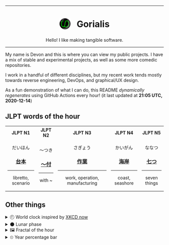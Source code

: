 ***

<h1 align="center">
<sub>
    <img src="readme/resources/avatar.png" height="36">
</sub>
&nbsp;
Gorialis
</h1>
<p align="center">
Hello! I like making tangible software.
</p>

***

My name is Devon and this is where you can view my public projects. I have a mix of stable and experimental projects, as well as some more comedic repositories.

I work in a handful of different disciplines, but my recent work tends mostly towards reverse engineering, DevOps, and graphical/UX design.

As a fun demonstration of what I can do, this README *dynamically regenerates* using GitHub Actions every hour! (it last updated at **21:05 UTC, 2020-12-14**)

<h2>JLPT words of the hour</h2>
<table>
    <tr>
        <th>JLPT N1</th>
        <th>JLPT N2</th>
        <th>JLPT N3</th>
        <th>JLPT N4</th>
        <th>JLPT N5</th>
    </tr>
    <tr>
        <td>
            <p align="center">だいほん</p>
            <h3 align="center"><b><a href="https://jisho.org/search/%E5%8F%B0%E6%9C%AC">台本</a></b></h3>
            <hr>
            <p align="center">libretto,<wbr> scenario</p>
        </td>
        <td>
            <p align="center">～つき</p>
            <h3 align="center"><b><a href="https://jisho.org/search/%EF%BD%9E%E4%BB%98">～付</a></b></h3>
            <hr>
            <p align="center">with ~</p>
        </td>
        <td>
            <p align="center">さぎょう</p>
            <h3 align="center"><b><a href="https://jisho.org/search/%E4%BD%9C%E6%A5%AD">作業</a></b></h3>
            <hr>
            <p align="center">work,<wbr> operation,<wbr> manufacturing</p>
        </td>
        <td>
            <p align="center">かいがん</p>
            <h3 align="center"><b><a href="https://jisho.org/search/%E6%B5%B7%E5%B2%B8">海岸</a></b></h3>
            <hr>
            <p align="center">coast,<wbr> seashore</p>
        </td>
        <td>
            <p align="center">ななつ</p>
            <h3 align="center"><b><a href="https://jisho.org/search/%E4%B8%83%E3%81%A4">七つ</a></b></h3>
            <hr>
            <p align="center">seven things</p>
        </td>
    </tr>
</table>

<h2>Other things</h2>
<details>
<summary>🕘  World clock inspired by <a href="https://xkcd.com/now">XKCD now</a></summary>

> <img src="generated/now.png" width="512">

</details>
<details>
<summary>🌑 Lunar phase</summary>

The moon is approximately 2.72% through its phase (New Moon).

</details>
<details>
<summary>&#x1f5bc; Fractal of the hour</summary>

> <img src="generated/fractal.png" width="512">

</details>
<details>
<summary>&#x23f2; Year percentage bar</summary>
<pre><code>2020 [███████████████████▁] 95.32%</code></pre>
</details>
